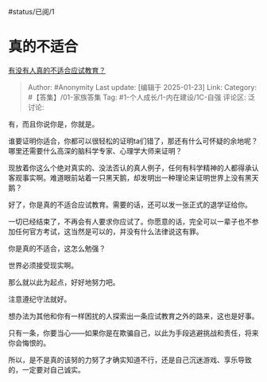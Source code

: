 #status/已阅/1 

# 真的不适合
[有没有人真的不适合应试教育？](https://www.zhihu.com/question/388887069/answer/84990329784)

> Author: #Anonymity
> Last update: [编辑于 2025-01-23]
> Link:
> Category: #【答集】/01-家族答集 
> Tag: #1-个人成长/1-内在建设/1C-自强 
> 评论区:
> 泛讨论:

有，而且你说你是，你就是。

谁要证明你适合，你都可以很轻松的证明ta们错了，那还有什么可怀疑的余地呢？哪里还需要什么高深的脑科学专家、心理学大师来证明？

现放着你这么个绝对真实的、没法否认的真人例子，任何有科学精神的人都得承认客观事实啊。难道眼前站着一只黑天鹅，却发明出一种理论来证明世界上没有黑天鹅？

好了，你是真的不适合应试教育。需要的话，还可以发一张正式的退学证给你。

一切已经结束了，不再会有人要求你应试了。你愿意的话，完全可以一辈子也不参加任何官方考试，这当然是可以的，并没有什么法律说这有罪。

你是真的不适合，这怎么勉强？

世界必须接受现实啊。

那么就以此为起点，好好地努力吧。

注意遵纪守法就好。

想办法为其他和你有一样困扰的人探索出一条应试教育之外的路来，这也是好事。

只有一条，你要当心——如果你是在欺骗自己，以此为手段逃避挑战和责任，将来你会悔恨的。

所以，是不是真的该努的力努了才确实知道不行，还是自己沉迷游戏、享乐导致的，一定要对自己诚实。
